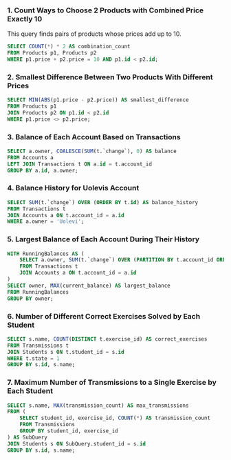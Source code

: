 ### 1. Count Ways to Choose 2 Products with Combined Price Exactly 10

This query finds pairs of products whose prices add up to 10.

```sql
SELECT COUNT(*) * 2 AS combination_count
FROM Products p1, Products p2
WHERE p1.price + p2.price = 10 AND p1.id < p2.id;
```

### 2. Smallest Difference Between Two Products With Different Prices

```sql
SELECT MIN(ABS(p1.price - p2.price)) AS smallest_difference
FROM Products p1
JOIN Products p2 ON p1.id < p2.id
WHERE p1.price <> p2.price;
```

### 3. Balance of Each Account Based on Transactions

```sql
SELECT a.owner, COALESCE(SUM(t.`change`), 0) AS balance
FROM Accounts a
LEFT JOIN Transactions t ON a.id = t.account_id
GROUP BY a.id, a.owner;
```

### 4. Balance History for Uolevis Account


```sql
SELECT SUM(t.`change`) OVER (ORDER BY t.id) AS balance_history
FROM Transactions t
JOIN Accounts a ON t.account_id = a.id
WHERE a.owner = 'Uolevi';
```

### 5. Largest Balance of Each Account During Their History

```sql
WITH RunningBalances AS (
    SELECT a.owner, SUM(t.`change`) OVER (PARTITION BY t.account_id ORDER BY t.id) AS current_balance
    FROM Transactions t
    JOIN Accounts a ON t.account_id = a.id
)
SELECT owner, MAX(current_balance) AS largest_balance
FROM RunningBalances
GROUP BY owner;
```

### 6. Number of Different Correct Exercises Solved by Each Student


```sql
SELECT s.name, COUNT(DISTINCT t.exercise_id) AS correct_exercises
FROM Transmissions t
JOIN Students s ON t.student_id = s.id
WHERE t.state = 1
GROUP BY s.id, s.name;
```

### 7. Maximum Number of Transmissions to a Single Exercise by Each Student

```sql
SELECT s.name, MAX(transmission_count) AS max_transmissions
FROM (
    SELECT student_id, exercise_id, COUNT(*) AS transmission_count
    FROM Transmissions
    GROUP BY student_id, exercise_id
) AS SubQuery
JOIN Students s ON SubQuery.student_id = s.id
GROUP BY s.id, s.name;
```

